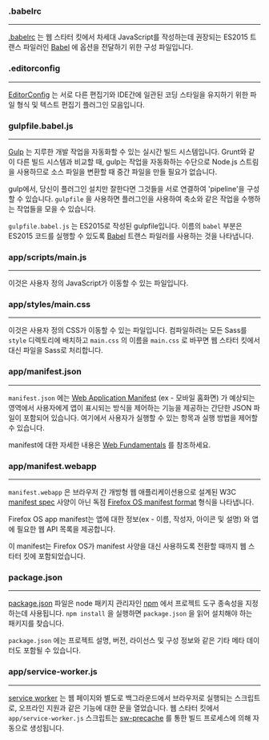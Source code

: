### .babelrc

---

[.babelrc](https://babeljs.io/docs/en/config-files/) 는 웹 스타터 킷에서 차세대 JavaScript를 작성하는데 권장되는 ES2015 트랜스 파일러인 [Babel](https://babeljs.io/) 에 옵션을 전달하기 위한 구성 파일입니다.

### .editorconfig

---

[EditorConfig](https://editorconfig.org/) 는 서로 다른 편집기와 IDE간에 일관된 코딩 스타일을 유지하기 위한 파일 형식 및 텍스트 편집기 플러그인 모음입니다.

### gulpfile.babel.js

---

[Gulp](https://gulpjs.com/) 는 지루한 개발 작업을 자동화할 수 있는 실시간 빌드 시스템입니다. Grunt와 같이 다른 빌드 시스템과 비교할 때, gulp는 작업을 자동화하는 수단으로 Node.js 스트림을 사용하므로 소스 파일을 변환할 때 중간 파일을 만들 필요가 없습니다.

gulp에서, 당신이 플러그인 설치만 잘한다면 그것들을 서로 연결하여 'pipeline'을 구성할 수 있습니다. `gulpfile` 을 사용하면 플러그인을 사용하여 축소와 같은 작업을 수행하는 작업들을 모을 수 있습니다.

`gulpfile.babel.js` 는 ES2015로 작성된 gulpfile입니다. 이름의 `babel` 부분은 ES2015 코드를 실행할 수 있도록 [Babel](https://babeljs.io/) 트랜스 파일러를 사용하는 것을 나타냅니다.

### app/scripts/main.js

---

이것은 사용자 정의 JavaScript가 이동할 수 있는 파일입니다.

### app/styles/main.css

---

이것은 사용자 정의 CSS가 이동할 수 있는 파일입니다. 컴파일하려는 모든 Sass를 `style` 디렉토리에 배치하고 `main.css` 의 이름을 `main.css` 로 바꾸면 웹 스타터 킷에서 대신 파일을 Sass로 처리합니다.

### app/manifest.json

---

`manifest.json` 에는 [Web Application Manifest](https://w3c.github.io/manifest/) (ex - 모바일 홈화면) 가 예상되는 영역에서 사용자에게 앱이 표시되는 방식을 제어하는 기능을 제공하는 간단한 JSON 파일이 포함되어 있습니다. 여기에서 사용자가 실행할 수 있는 항목과 실행 방법을 제어할 수 있습니다.

manifest에 대한 자세한 내용은 [Web Fundamentals](https://web.dev/customize-install/) 를 참조하세요.

### app/manifest.webapp

---

`manifest.webapp` 은 브라우저 간 개방형 웹 애플리케이션용으로 설계된 W3C [manifest spec](https://w3c.github.io/manifest/) 사양이 아닌 독점 [Firefox OS manifest format](https://w3c.github.io/manifest/) 형식을 나타냅니다.

Firefox OS app manifest는 앱에 대한 정보(ex - 이름, 작성자, 아이콘 및 설명) 와 앱에 필요한 웹 API 목록을 제공합니다.

이 manifest는 Firefox OS가 manifest 사양을 대신 사용하도록 전환할 때까지 웹 스타터 킷에 포함되었습니다.

### package.json

---

[package.json](https://docs.npmjs.com/files/package.json) 파일은 node 패키지 관리자인 [npm](https://www.npmjs.com/) 에서 프로젝트 도구 종속성을 지정하는데 사용됩니다. `npm install` 을 실행하면 `package.json` 을 읽어 설치해야 하는 패키지를 찾습니다.

`package.json` 에는 프로젝트 설명, 버전, 라이선스 및 구성 정보와 같은 기타 메타 데이터도 포함될 수 있습니다.

### app/service-worker.js

---

[service worker](https://developers.google.com/web/fundamentals/primers/service-workers) 는 웹 페이지와 별도로 백그라운드에서 브라우저로 실행되는 스크립트로, 오프라인 지원과 같은 기능에 대한 문을 열었습니다. 웹 스타터 킷에서 `app/service-worker.js` 스크립트는 [sw-precache](https://github.com/GoogleChromeLabs/sw-precache) 를 통한 빌드 프로세스에 의해 자동으로 생성됩니다.


